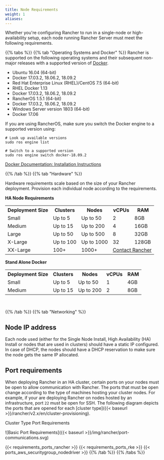 ```yaml
---
title: Node Requirements
weight: 1
aliases:
---
```


Whether you're configuring Rancher to run in a single-node or high-availability setup, each node running Rancher Server must meet the following requirements.

{{% tabs %}}
{{% tab "Operating Systems and Docker" %}}
Rancher is supported on the following operating systems and their subsequent non-major releases with a supported version of [Docker](https://www.docker.com/).


*   Ubuntu 16.04 (64-bit)
  * Docker 17.03.2, 18.06.2, 18.09.2
*   Red Hat Enterprise Linux (RHEL)/CentOS 7.5 (64-bit)
  * RHEL Docker 1.13
  * Docker 17.03.2, 18.06.2, 18.09.2
*   RancherOS 1.5.1 (64-bit)
  * Docker 17.03.2, 18.06.2, 18.09.2
*   Windows Server version 1803 (64-bit)
  * Docker 17.06

If you are using RancherOS, make sure you switch the Docker engine to a supported version using:<br>
```
# Look up available versions
sudo ros engine list

# Switch to a supported version
sudo ros engine switch docker-18.09.2
```

[Docker Documentation: Installation Instructions](https://docs.docker.com/)

{{% /tab %}}
{{% tab "Hardware" %}}

Hardware requirements scale based on the size of your Rancher deployment. Provision each individual node according to the requirements.

**HA Node Requirements**
<table>
    <tr>
    <th>Deployment Size</th>
    <th>Clusters</th>
    <th>Nodes</th>
    <th>vCPUs</th>
    <th>RAM</th>
    </tr>
    <tr>
    <td>Small</td>
    <td>Up to 5</td>
    <td>Up to 50</td>
    <td>2</td>
    <td>8GB</td>
    </tr>
    <tr>
    <td>Medium</td>
    <td>Up to 15</td>
    <td>Up to 200</td>
    <td>4</td>
    <td>16GB</td>
    </tr>
    <tr>
    <td>Large</td>
    <td>Up to 50</td>
    <td>Up to 500</td>
    <td>8</td>
    <td>32GB</td>
    </tr>
    <tr>
    <td>X-Large</td>
    <td>Up to 100</td>
    <td>Up to 1000</td>
    <td>32</td>
    <td>128GB</td>
    </tr>
    <tr>
    <td>XX-Large</td>
    <td>100+</td>
    <td>1000+</td>
    <td colspan="2"><a href="https://rancher.com/contact/"> Contact Rancher</a></td>
    </tr>
</table>

**Stand Alone Docker**
<table>
 <tr>
 <th>Deployment Size</th>
 <th>Clusters</th>
 <th>Nodes</th>
 <th>vCPUs</th>
 <th>RAM</th>
 </tr>
    <tr>
    <td>Small</td>
    <td>Up to 5</td>
    <td>Up to 50</td>
    <td>1</td>
    <td>4GB</td>
    </tr>
    <tr>
    <td>Medium</td>
    <td>Up to 15</td>
    <td>Up to 200</td>
    <td>2</td>
    <td>8GB</td>
    </tr>
</table>

<br/>

{{% /tab %}}
{{% tab  "Networking" %}}

<h2>Node IP address</h2>

Each node used (either for the Single Node Install, High Availability (HA) Install or nodes that are used in clusters) should have a static IP configured. In case of DHCP, the nodes should have a DHCP reservation to make sure the node gets the same IP allocated.

<h2>Port requirements</h2>

When deploying Rancher in an HA cluster, certain ports on your nodes must be open to allow communication with Rancher. The ports that must be open change according to the type of machines hosting your cluster nodes. For example, if your are deploying Rancher on nodes hosted by an infrastructure, port `22` must be open for SSH. The following diagram depicts the ports that are opened for each [cluster type]({{< baseurl >}}/rancher/v2.x/en/cluster-provisioning).

<figcaption>Cluster Type Port Requirements</figcaption>

![Basic Port Requirements]({{< baseurl >}}/img/rancher/port-communications.svg)


{{< requirements_ports_rancher >}}
{{< requirements_ports_rke >}}
{{< ports_aws_securitygroup_nodedriver >}}
{{% /tab %}}
{{% /tabs %}}
